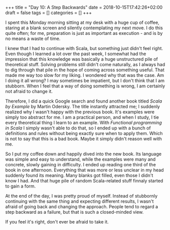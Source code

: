 +++
title = "Day 10: A Step Backwards"
date = 2018-10-15T17:42:26+02:00
draft = false
tags = []
categories = []
+++

I spent this Monday morning sitting at my desk with a huge cup of coffee, staring at a blank screen and silently contemplating my next move. I do this quite often; for me, preparation is just as important as execution - and is by no means a waste of time. 



I knew that I had to continue with Scala, but something just didn't feel right. Even though I learned a lot over the past week, I somewhat had the impression that this knowledge was basically a huge unstructured pile of theoretical stuff. Solving problems still didn't come naturally, as I always had to dig through that pile in the hope of coming across something useful. That made me way too slow for my liking. I wondered why that was the case. Am I doing it all wrong? I may sometimes be impatient, but I don't think that I am stubborn. When I feel that a way of doing something is wrong, I am certainly not afraid to change it.



Therefore, I did a quick Google search and found another book titled _Scala by Example_ by Martin Odersky. The title instantly attracted me; I suddenly realized why I wasn't happy with the previous book. It's examples were simply too abstract for me. I am a practical person, and when I study, I tie every theoretical thing I learn to an example. With _Functional programming in Scala_ I simply wasn't able to do that, so I ended up with a bunch of definitions and rules without being exactly sure when to apply them. Which is not to say that this is a bad book. Maybe it simply didn't reason well with me.



So I put my coffee down and happily dived into the new book. Its language was simple and easy to understand, while the examples were many and concrete, slowly gaining in difficulty. I ended up reading one third of the book in one afternoon. Everything that was more or less unclear in my head suddenly found its meaning. Many blanks got filled, even those I didn't know I had. And that huge pile of random Scala-related stuff finnaly started to gain a form.



At the end of the day, I was pretty proud of myself. Instead of stubbornly continuing with the same thing and expecting different results, I wasn't afraid of going back and changing the approach. People tend to regard a step backward as a failure, but that is such a closed-minded view. 



If you feel it's right, don't ever be afraid to take it.